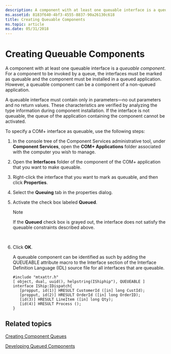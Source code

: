 ```yaml
---
description: A component with at least one queuable interface is a queuable component.
ms.assetid: 8183f640-4bf3-4555-8837-90a26130c618
title: Creating Queuable Components
ms.topic: article
ms.date: 05/31/2018
---
```


# Creating Queuable Components

A component with at least one queuable interface is a *queuable component*. For a component to be invoked by a queue, the interfaces must be marked as queuable and the component must be installed in a queued application. However, a queuable component can be a component of a non-queued application.

A queuable interface must contain only in parameters—no out parameters and no return values. These characteristics are verified by analyzing the type information during component installation. If the interface is not queuable, the queue of the application containing the component cannot be activated.

To specify a COM+ interface as queuable, use the following steps:

1.  In the console tree of the Component Services administrative tool, under **Component Services**, open the **COM+ Applications** folder associated with the computer you wish to manage.

2.  Open the **Interfaces** folder of the component of the COM+ application that you want to make queuable.

3.  Right-click the interface that you want to mark as queuable, and then click **Properties**.

4.  Select the **Queuing** tab in the properties dialog.

5.  Activate the check box labeled **Queued**.

    > [!Note]  
    > If the **Queued** check box is grayed out, the interface does not satisfy the queuable constraints described above.

     

6.  Click **OK**.

    A queuable component can be identified as such by adding the QUEUEABLE attribute macro to the Interface section of the Interface Definition Language (IDL) source file for all interfaces that are queuable.

    ```syntax
    #include "mtxattr.h"
    [ object, dual, uuid(), helpstring(IShiphip"), QUEUEABLE ]
    interface IShip:IDispatch{
       [propput, id(1)] HRESULT CustomerId ([in] long CustId);
       [propput, id(2)] HRESULT OrderId ([in] long OrderID);
       [id(3)] HRESULT LineItem ([in] long Qty);
       [id(4)] HRESULT Process ();
    }
    ```

## Related topics

<dl> <dt>

[Creating Component Queues](creating-component-queues.md)
</dt> <dt>

[Developing Queued Components](developing-queued-components.md)
</dt> </dl>

 

 



